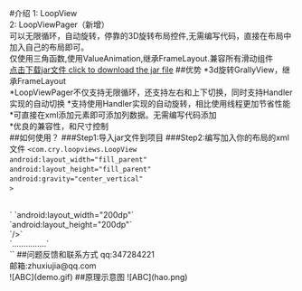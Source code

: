 #介绍
1: LoopView<br />
2: LoopViewPager（新增）<br />
可以无限循环，自动旋转，停靠的3D旋转布局控件,无需编写代码，直接在布局中加入自己的布局即可。<br />
仅使用三角函数,使用ValueAnimation,继承FrameLayout.兼容所有滑动组件<br />
[点击下载jar文件 click to download the jar file](https://github.com/zhuxiujia/LoopView/blob/master/loopview-1.4.jar?raw=true)
##优势
*3d旋转GrallyView，继承FrameLayout<br />
*LoopViewPager不仅支持无限循环，还支持左右和上下切换，同时支持Handler实现的自动切换
*支持使用Handler实现的自动旋转，相比使用线程更加节省性能<br />
*可直接在xml添加元素即可添加列数据。无需编写代码添加<br />
*优良的兼容性，和尺寸控制<br />
##如何使用？
###Step1:导入jar文件到项目
###Step2:编写加入你的布局的xml文件
`<com.cry.loopviews.LoopView`<br />
        `android:layout_width="fill_parent"`<br />
        `android:layout_height="fill_parent"`<br />
        `android:gravity="center_vertical"`<br />
        `>`<br />
  <!--  此处添加你的View元素，也可以用layout包裹 --!><br />
       `<View`<br />
       `android:layout_width="200dp"`<br />
       `android:layout_height="200dp"`<br />
        `/>`<br />
       `...............`<br />
 `</com.cry.loopviews.LoopView>`
##问题反馈和联系方式
qq:347284221<br />
邮箱:zhuxiujia@qq.com<br />
![ABC](demo.gif)
##原理示意图
![ABC](hao.png)